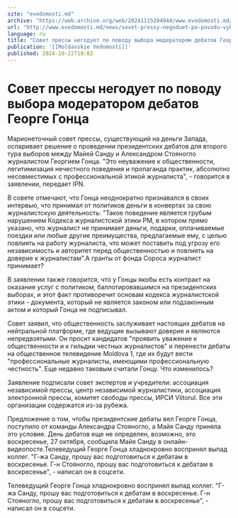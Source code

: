 ```yaml
---
site: "evedomosti.md"
archive: "https://web.archive.org/web/20241115204944/www.evedomosti.md/news/sovet-pressy-negoduet-po-povodu-vybora-moderatorom-debatov-g"
url: "http://www.evedomosti.md/news/sovet-pressy-negoduet-po-povodu-vybora-moderatorom-debatov-g"
language: ru
title: "Совет прессы негодует по поводу выбора модератором дебатов Георге Гонца"
publication: '[[Moldavskie Vedomosti]]'
published: 2024-10-22T18:02
---
```


# Совет прессы негодует по поводу выбора модератором дебатов Георге Гонца

Марионеточный совет прессы, существующий на деньги Запада, оспаривает решение о проведении президентских дебатов для второго тура выборов между Майей Санду и Александром Стояногло журналистом Георгием Гонца. "Это неуважение к общественности, легитимизация нечестного поведения и пропаганда практик, абсолютно несовместимых с профессиональной этикой журналиста", - говорится в заявлении, передает IPN.

В совете отмечают, что Гонца неоднократно признавался в своих интервью, что принимал от политиков деньги в конвертах за свою журналистскую деятельность: "Такое поведение является грубым нарушением Кодекса журналистской этики РМ, в котором прямо указано, что журналист не принимает деньги, подарки, оплачиваемые поездки или любые другие преимущества, предлагаемые ему, с целью повлиять на работу журналиста, что может поставить под угрозу его независимость и авторитет перед общественностью и повлиять на доверие к журналистам".А гранты от фонда Сороса журналист принимает?

В заявлении также говорится, что у Гонцы якобы есть контракт на оказание услуг с политиком, баллотировавшимся на президентских выборах, и этот факт противоречит основам кодекса журналистской этики - документа, который не является законом или подзаконным актом и который Гонца не подписывал.

Совет заявил, что общественность заслуживает настоящих дебатов на нейтральной платформе, где ведущие вызывают доверие и являются непредвзятыми. Он просит кандидатов "проявить уважение к общественности и к гильдии честных журналистов" и перенести дебаты на общественное телевидение Moldova 1, где их будут вести "профессиональные журналисты, имеющими профессиональную честность". Еще недавно таковым считали Гонцу. Что изменилось?

Заявление подписали совет экспертов и учредители: ассоциация независимой прессы, центр независимой журналистики, ассоциация электронной прессы, комитет свободы прессы, ИРСИ Viitorul. Все эти организации содержатся из-за рубежа.

Предложение о том, чтобы президентские дебаты вел Георге Гонца, поступило от команды Александра Стояногло, а Майя Санду приняла это условие. День дебатов еще не определен, возможно, это воскресенье, 27 октября, сообщила Майя Санду в онлайн-видеопосте.Телеведущий Георге Гонца хладнокровно воспринял выпад коллег. "Г-жа Санду, прошу вас подготовиться к дебатам в воскресенье. Г-н Стояногло, прошу вас подготовиться к дебатам в воскресенье", - написал он в соцсети.

Телеведущий Георге Гонца хладнокровно воспринял выпад коллег. "Г-жа Санду, прошу вас подготовиться к дебатам в воскресенье. Г-н Стояногло, прошу вас подготовиться к дебатам в воскресенье", - написал он в соцсети.